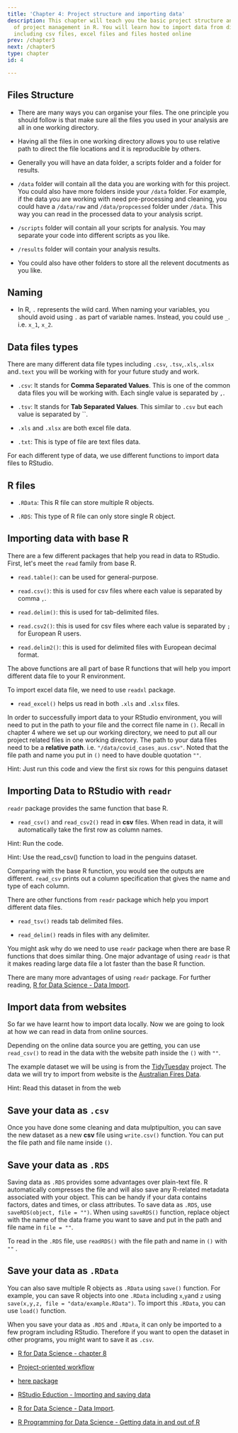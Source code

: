 ```yaml
---
title: 'Chapter 4: Project structure and importing data'
description: This chapter will teach you the basic project structure and good practice
  of project management in R. You will learn how to import data from different sources
  including csv files, excel files and files hosted online
prev: /chapter3
next: /chapter5
type: chapter
id: 4

---
```

<exercise id="1" title="Getting start with an R project" type="slides">

<slides source="chapter4_01_Project_Structure"> </slides>

</exercise>

<exercise id="2" title="Files Structure and Naming">

## Files Structure

-   There are many ways you can organise your files. The one principle
    you should follow is that make sure all the files you used in your
    analysis are all in one working directory.

-   Having all the files in one working directory allows you to use
    relative path to direct the file locations and it is reproducible by
    others.

-   Generally you will have an data folder, a scripts folder and a
    folder for results.

-   `/data` folder will contain all the data you are working with for
    this project. You could also have more folders inside your `/data`
    folder. For example, if the data you are working with need
    pre-processing and cleaning, you could have a `/data/raw` and
    `/data/propcessed` folder under `/data`. This way you can read in
    the processed data to your analysis script.

-   `/scripts` folder will contain all your scripts for analysis. You
    may separate your code into different scripts as you like.

-   `/results` folder will contain your analysis results.

-   You could also have other folders to store all the relevent
    docutments as you like.

## Naming

-   In R, `.` represents the wild card. When naming your variables, you
    should avoid using `.` as part of variable names. Instead, you could
    use `_`. i.e. `x_1`, `x_2`.

</exercise>

<exercise id="3" title="Different file types" >

## Data files types

There are many different data file types including `.csv`,
`.tsv`,`.xls`,`.xlsx` and`.text` you will be working with for your
future study and work.

-   `.csv`: It stands for **Comma Separated Values**. This is one of the
    common data files you will be working with. Each single value is
    separated by `,`.

-   `.tsv`: It stands for **Tab Separated Values**. This similar to
    `.csv` but each value is separated by ``.

-   `.xls` and `.xlsx` are both excel file data.

-   `.txt`: This is type of file are text files data.

For each different type of data, we use different functions to import
data files to RStudio.

## R files

-   `.RData`: This R file can store multiple R objects.

-   `.RDS`: This type of R file can only store single R object.

</exercise>

<exercise id="4" title="Importing data to RStudio" >

## Importing data with base R

There are a few different packages that help you read in data to
RStudio. First, let's meet the `read` family from base R.

-   `read.table()`: can be used for general-purpose.

-   `read.csv()`: this is used for csv files where each value is
    separated by comma `,`.

-   `read.delim()`: this is used for tab-delimited files.

-   `read.csv2()`: this is used for csv files where each value is
    separated by `;` for European R users.

-   `read.delim2()`: this is used for delimited files with European
    decimal format.

The above functions are all part of base R functions that will help you
import different data file to your R environment.

To import excel data file, we need to use `readxl` package.

-   `read_excel()` helps us read in both `.xls` and `.xlsx` files.

In order to successfully import data to your RStudio environment, you
will need to put in the path to your file and the correct file name in
`()`. Recall in chapter 4 where we set up our working directory, we need
to put all our project related files in one working directory. The path
to your data files need to be a **relative path**.
i.e. `"/data/covid_cases_aus.csv"`. Noted that the file path and name
you put in `()` need to have double quotation `""`.

<codeblock id="04_01">

Hint: Just run this code and view the first six rows for this penguins
dataset

</codeblock>

</exercise>

<exercise id="5" title="Importing data with readr package" >

## Importing Data to RStudio with `readr`

`readr` package provides the same function that base R.

-   `read_csv()` and `read_csv2()` read in **csv** files. When read in
    data, it will automatically take the first row as column names.

<codeblock id="04_03">

Hint: Run the code.

</codeblock>

<codeblock id="04_04"> Hint: Use the read_csv() function to load in the
penguins dataset.

</codeblock>

Comparing with the base R function, you would see the outputs are
different. `read_csv` prints out a column specification that gives the
name and type of each column.

There are other functions from `readr` package which help you import
different data files.

-   `read_tsv()` reads tab delimited files.

-   `read_delim()` reads in files with any delimiter.

You might ask why do we need to use `readr` package when there are base
R functions that does similar thing. One major advantage of using
`readr` is that it makes reading large data file a lot faster than the
base R function.

There are many more advantages of using `readr` package. For further
reading, [R for Data Science - Data
Import](https://r4ds.had.co.nz/data-import.html#data-import).

</exercise>

<exercise id="6" title="Importing data from online sources" >

## Import data from websites

So far we have learnt how to import data locally. Now we are going to
look at how we can read in data from online sources.

Depending on the online data source you are getting, you can use
`read_csv()` to read in the data with the website path inside the `()`
with `""`.

The example dataset we will be using is from the
[TidyTuesday](https://github.com/rfordatascience/tidytuesday) project.
The data we will try to import from website is the [Australian Fires
Data](https://github.com/rfordatascience/tidytuesday/tree/master/data/2020/2020-01-07).

<codeblock id="04_05">

Hint: Read this dataset in from the web

</codeblock>

</exercise>

<exercise id="7" title="Exporting Data" >

## Save your data as `.csv`

Once you have done some cleaning and data mulptipultion, you can save
the new dataset as a new **csv** file using `write.csv()` function. You
can put the file path and file name inside `()`.

## Save your data as `.RDS`

Saving data as `.RDS` provides some advantages over plain-text file. R
automatically compresses the file and will also save any R-related
metadata associated with your object. This can be handy if your data
contains factors, dates and times, or class attributes. To save data as
`.RDS`, use `saveRDS(object, file = "")`. When using `saveRDS()`
function, replace object with the name of the data frame you want to
save and put in the path and file name in `file = ""`.

To read in the `.RDS` file, use `readRDS()` with the file path and name
in `()` with `""` .

## Save your data as `.RData`

You can also save multiple R objects as `.RData` using `save()`
function. For example, you can save R objects into one `.RData`
including `x`,`y`and `z` using
`save(x,y,z, file = "data/example.RData")`. To import this `.RData`, you
can use `load()` function.

When you save your data as `.RDS` and `.RData`, it can only be imported
to a few program including RStudio. Therefore if you want to open the
dataset in other programs, you might want to save it as `.csv`.

</exercise>

<exercise id="8" title="Additional Resources" >

-   [R for Data Science - chapter 8](https://r4ds.had.co.nz)

-   [Project-oriented
    workflow](https://rstats.wtf/project-oriented-workflow.html)

-   [here package](https://here.r-lib.org)

-   [RStudio Eduction - Importing and saving
    data](https://rstudio-education.github.io/hopr/dataio.html)

-   [R for Data Science - Data
    Import](https://r4ds.had.co.nz/data-import.html#data-import).

-   [R Programming for Data Science - Getting data in and out of
    R](https://bookdown.org/rdpeng/rprogdatascience/getting-data-in-and-out-of-r.html)

</exercise>
